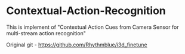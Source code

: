 # Contextual-Action-Recognition
This is implement of "Contextual Action Cues from Camera Sensor for multi-stream action recognition"

Original git - https://github.com/Rhythmblue/i3d_finetune
